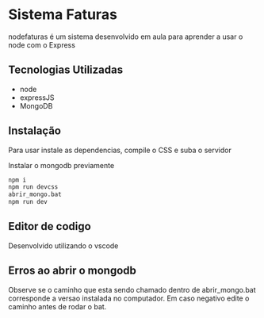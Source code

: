 # Sistema Faturas

nodefaturas é um sistema desenvolvido em aula para aprender a usar o node com o Express

## Tecnologias Utilizadas

- node
- expressJS
- MongoDB

## Instalação

Para usar instale as dependencias, compile o CSS e suba o servidor

Instalar o mongodb previamente

```sh
npm i
npm run devcss
abrir_mongo.bat
npm run dev
```

## Editor de codigo

Desenvolvido utilizando o vscode

## Erros ao abrir o mongodb

Observe se o caminho que esta sendo chamado dentro de abrir_mongo.bat corresponde a versao instalada no computador. Em caso negativo edite o caminho antes de rodar o bat.
